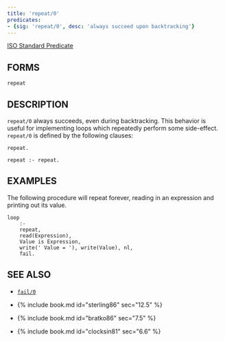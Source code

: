 ```yaml
---
title: 'repeat/0'
predicates:
- {sig: 'repeat/0', desc: 'always succeed upon backtracking'}
---
```

[ISO Standard Predicate](http://www.deransart.fr/prolog/bips.html#repeat)

## FORMS
```
repeat
```
## DESCRIPTION

`repeat/0` always succeeds, even during backtracking. This behavior is useful for implementing loops which repeatedly perform some side-effect. `repeat/0` is defined by the following clauses:
```
repeat.

repeat :- repeat.
```
## EXAMPLES

The following procedure will repeat forever, reading in an expression and printing out its value.
```
loop 
    :-
    repeat,
    read(Expression),
    Value is Expression,
    write(' Value = '), write(Value), nl,
    fail.
```
## SEE ALSO

- [`fail/0`](fail.html)

- {% include book.md id="sterling86" sec="12.5" %}
- {% include book.md id="bratko86"   sec="7.5" %}
- {% include book.md id="clocksin81" sec="6.6" %}
